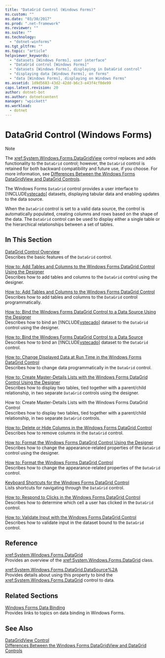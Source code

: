 ```yaml
---
title: "DataGrid Control (Windows Forms)"
ms.custom: ""
ms.date: "03/30/2017"
ms.prod: ".net-framework"
ms.reviewer: ""
ms.suite: ""
ms.technology: 
  - "dotnet-winforms"
ms.tgt_pltfrm: ""
ms.topic: "article"
helpviewer_keywords: 
  - "datasets [Windows Forms], user interface"
  - "DataGrid control [Windows Forms]"
  - "datasets [Windows Forms], displaying in DataGrid control"
  - "displaying data [Windows Forms], on forms"
  - "data [Windows Forms], displaying on Windows Forms"
ms.assetid: 1d9d5683-43d2-42dd-b6c3-e43f4cf0de99
caps.latest.revision: 20
author: dotnet-bot
ms.author: dotnetcontent
manager: "wpickett"
ms.workload: 
  - dotnet
---
```

# DataGrid Control (Windows Forms)
> [!NOTE]
>  The <xref:System.Windows.Forms.DataGridView> control replaces and adds functionality to the `DataGrid` control; however, the `DataGrid` control is retained for both backward compatibility and future use, if you choose. For more information, see [Differences Between the Windows Forms DataGridView and DataGrid Controls](../../../../docs/framework/winforms/controls/differences-between-the-windows-forms-datagridview-and-datagrid-controls.md).  
  
 The Windows Forms `DataGrid` control provides a user interface to [!INCLUDE[vstecado](../../../../includes/vstecado-md.md)] datasets, displaying tabular data and enabling updates to the data source.  
  
 When the `DataGrid` control is set to a valid data source, the control is automatically populated, creating columns and rows based on the shape of the data. The `DataGrid` control can be used to display either a single table or the hierarchical relationships between a set of tables.  
  
## In This Section  
 [DataGrid Control Overview](../../../../docs/framework/winforms/controls/datagrid-control-overview-windows-forms.md)  
 Describes the basic features of the `DataGrid` control.  
  
 [How to: Add Tables and Columns to the Windows Forms DataGrid Control Using the Designer](../../../../docs/framework/winforms/controls/add-tables-and-columns-to-wf-datagrid-control-using-the-designer.md)  
 Describes how to add tables and columns to the `DataGrid` control using the designer.  
  
 [How to: Add Tables and Columns to the Windows Forms DataGrid Control](../../../../docs/framework/winforms/controls/how-to-add-tables-and-columns-to-the-windows-forms-datagrid-control.md)  
 Describes how to add tables and columns to the `DataGrid` control programmatically.  
  
 [How to: Bind the Windows Forms DataGrid Control to a Data Source Using the Designer](../../../../docs/framework/winforms/controls/bind-wf-datagrid-control-to-a-data-source-using-the-designer.md)  
 Describes how to bind an [!INCLUDE[vstecado](../../../../includes/vstecado-md.md)] dataset to the `DataGrid` control using the designer.  
  
 [How to: Bind the Windows Forms DataGrid Control to a Data Source](../../../../docs/framework/winforms/controls/how-to-bind-the-windows-forms-datagrid-control-to-a-data-source.md)  
 Describes how to bind an [!INCLUDE[vstecado](../../../../includes/vstecado-md.md)] dataset to the `DataGrid` control.  
  
 [How to: Change Displayed Data at Run Time in the Windows Forms DataGrid Control](../../../../docs/framework/winforms/controls/change-displayed-data-at-run-time-wf-datagrid-control.md)  
 Describes how to change data programmatically in the `DataGrid` control.  
  
 [How to: Create Master-Details Lists with the Windows Forms DataGrid Control Using the Designer](../../../../docs/framework/winforms/controls/create-master-details-lists-with-wf-datagrid-control-using-the-designer.md)  
 Describes how to display two tables, tied together with a parent/child relationship, in two separate `DataGrid` controls using the designer.  
  
 How to: Create Master-Details Lists with the Windows Forms DataGrid Control  
 Describes how to display two tables, tied together with a parent/child relationship, in two separate `DataGrid` controls.  
  
 [How to: Delete or Hide Columns in the Windows Forms DataGrid Control](../../../../docs/framework/winforms/controls/how-to-delete-or-hide-columns-in-the-windows-forms-datagrid-control.md)  
 Describes how to remove columns in the `DataGrid` control.  
  
 [How to: Format the Windows Forms DataGrid Control Using the Designer](../../../../docs/framework/winforms/controls/how-to-format-the-windows-forms-datagrid-control-using-the-designer.md)  
 Describes how to change the appearance-related properties of the `DataGrid` control using the designer.  
  
 [How to: Format the Windows Forms DataGrid Control](../../../../docs/framework/winforms/controls/how-to-format-the-windows-forms-datagrid-control.md)  
 Describes how to change the appearance-related properties of the `DataGrid` control.  
  
 [Keyboard Shortcuts for the Windows Forms DataGrid Control](../../../../docs/framework/winforms/controls/keyboard-shortcuts-for-the-windows-forms-datagrid-control.md)  
 Lists shortcuts for navigating through the `DataGrid` control.  
  
 [How to: Respond to Clicks in the Windows Forms DataGrid Control](../../../../docs/framework/winforms/controls/how-to-respond-to-clicks-in-the-windows-forms-datagrid-control.md)  
 Describes how to determine which cell a user has clicked in the `DataGrid` control.  
  
 [How to: Validate Input with the Windows Forms DataGrid Control](../../../../docs/framework/winforms/controls/how-to-validate-input-with-the-windows-forms-datagrid-control.md)  
 Describes how to validate input in the dataset bound to the `DataGrid` control.  
  
## Reference  
 <xref:System.Windows.Forms.DataGrid>  
 Provides an overview of the <xref:System.Windows.Forms.DataGrid> class.  
  
 <xref:System.Windows.Forms.DataGrid.DataSource%2A>  
 Provides details about using this property to bind the <xref:System.Windows.Forms.DataGrid> control to data.  
  
## Related Sections  
 [Windows Forms Data Binding](../../../../docs/framework/winforms/windows-forms-data-binding.md)  
 Provides links to topics on data binding in Windows Forms.  
  
## See Also  
 [DataGridView Control](../../../../docs/framework/winforms/controls/datagridview-control-windows-forms.md)  
 [Differences Between the Windows Forms DataGridView and DataGrid Controls](../../../../docs/framework/winforms/controls/differences-between-the-windows-forms-datagridview-and-datagrid-controls.md)
